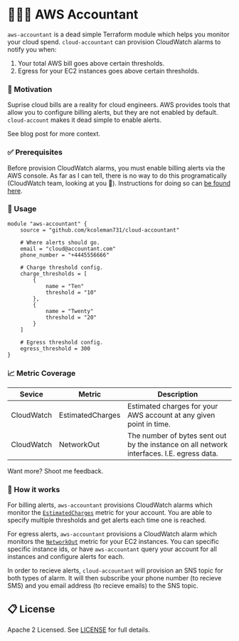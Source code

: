 # 👨‍💼🧮 AWS Accountant 

`aws-accountant` is a dead simple Terraform module which helps you monitor your cloud spend. `cloud-accountant` can provision CloudWatch alarms to notify you when:

1. Your total AWS bill goes above certain thresholds.
2. Egress for your EC2 instances goes above certain thresholds. 

### 💪 Motivation

Suprise cloud bills are a reality for cloud engineers. AWS provides tools that allow you to configure billing alerts, but they are not enabled by default. `cloud-account` makes it dead simple to enable alerts. 

See blog post for more context. 

### ✅ Prerequisites 

Before provision CloudWatch alarms, you must enable billing alerts via the AWS console. As far as I can tell, there is no way to do this programatically (CloudWatch team, looking at you 👀). Instructions for doing so can [be found here](https://docs.aws.amazon.com/AmazonCloudWatch/latest/monitoring/monitor_estimated_charges_with_cloudwatch.html#turning_on_billing_metrics).

### 🎉 Usage 

```hcl
module "aws-accountant" {
    source = "github.com/kcoleman731/cloud-accountant"

    # Where alerts should go.
    email = "cloud@accountant.com"
    phone_number = "+4445556666"

    # Charge threshold config.
    charge_thresholds = [
        {
            name = "Ten"
            threshold = "10"
        },
        {
            name = "Twenty"
            threshold = "20"
        }
    ]

    # Egress threshold config.
    egress_threshold = 300
}
```

### 📈 Metric Coverage 

| Sevice        | Metric            | Description                                                                               |
|---------------|-------------------|-------------------------------------------------------------------------------------------|
| CloudWatch    | EstimatedCharges  | Estimated charges for your AWS account at any given point in time.
| CloudWatch    | NetworkOut        | The number of bytes sent out by the instance on all network interfaces. I.E. egress data. |

Want more? Shoot me feedback.

### 💼 How it works

For billing alerts, `aws-accountant` provisions CloudWatch alarms which monitor the [`EstimatedCharges`](https://docs.aws.amazon.com/AmazonCloudWatch/latest/monitoring/monitor_estimated_charges_with_cloudwatch.html) metric for your account. You are able to specify multiple thresholds and get alerts each time one is reached.

For egress alerts, `aws-accountant` provisions a CloudWatch alarm which monitors the [`NetworkOut`](https://docs.aws.amazon.com/AWSEC2/latest/UserGuide/viewing_metrics_with_cloudwatch.html) metric for your EC2 instances. You can specific specific instance ids, or have `aws-accountant` query your account for all instances and configure alerts for each. 

In order to recieve alerts, `cloud-accountant` will provision an SNS topic for both types of alarm. It will then subscribe your phone number (to recieve SMS) and you email address (to recieve emails) to the SNS topic. 

## 📋 License 

Apache 2 Licensed. See [LICENSE](./LICENSE) for full details.
